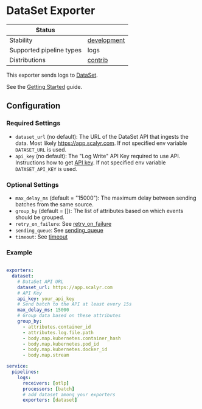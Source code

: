 # DataSet Exporter

<!-- status autogenerated section -->
| Status                   |           |
| ------------------------ |-----------|
| Stability                | [development]   |
| Supported pipeline types | logs   |
| Distributions            | [contrib] |

[development]: https://github.com/open-telemetry/opentelemetry-collector#development
[contrib]: https://github.com/open-telemetry/opentelemetry-collector-releases/tree/main/distributions/otelcol-contrib
<!-- end autogenerated section -->

This exporter sends logs to [DataSet](https://www.dataset.com/).

See the [Getting Started](https://app.scalyr.com/help/getting-started) guide.

## Configuration

### Required Settings

- `dataset_url` (no default): The URL of the DataSet API that ingests the data. Most likely https://app.scalyr.com. If not specified env variable `DATASET_URL` is used.
- `api_key` (no default): The "Log Write" API Key required to use API. Instructions how to get [API key](https://app.scalyr.com/help/api-keys). If not specified env variable `DATASET_API_KEY` is used.

### Optional Settings

- `max_delay_ms` (default = "15000"): The maximum delay between sending batches from the same source.
- `group_by` (default = []): The list of attributes based on which events should be grouped.
- `retry_on_failure`: See [retry_on_failure](https://github.com/open-telemetry/opentelemetry-collector/blob/main/exporter/exporterhelper/README.md)
- `sending_queue`: See [sending_queue](https://github.com/open-telemetry/opentelemetry-collector/blob/main/exporter/exporterhelper/README.md)
- `timeout`: See [timeout](https://github.com/open-telemetry/opentelemetry-collector/blob/main/exporter/exporterhelper/README.md)


### Example

```yaml

exporters:
  dataset:
    # DataSet API URL
    dataset_url: https://app.scalyr.com
    # API Key
    api_key: your_api_key
    # Send batch to the API at least every 15s
    max_delay_ms: 15000
    # Group data based on these attributes
    group_by:
      - attributes.container_id
      - attributes.log.file.path
      - body.map.kubernetes.container_hash
      - body.map.kubernetes.pod_id
      - body.map.kubernetes.docker_id
      - body.map.stream

service:
  pipelines:
    logs:
      receivers: [otlp]
      processors: [batch]
      # add dataset among your exporters
      exporters: [dataset]
```

[alpha]:https://github.com/open-telemetry/opentelemetry-collector#alpha
[contrib]:https://github.com/open-telemetry/opentelemetry-collector-releases/tree/main/distributions/otelcol-contrib
